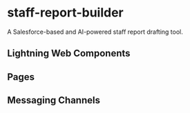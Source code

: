 # staff-report-builder
A Salesforce-based and AI-powered staff report drafting tool. 

## Lightning Web Components

## Pages

## Messaging Channels
